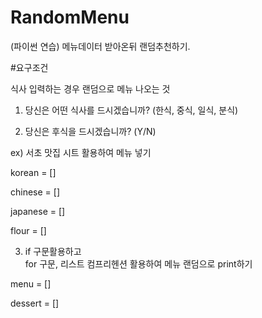 # RandomMenu
(파이썬 연습) 메뉴데이터 받아온뒤 랜덤추천하기.

#요구조건

식사 입력하는 경우 랜덤으로 메뉴 나오는 것

1. 당신은 어떤 식사를 드시겠습니까? (한식, 중식, 일식, 분식)

2. 당신은 후식을 드시겠습니까? (Y/N)

ex) 서초 맛집 시트 활용하여 메뉴 넣기

korean = []

chinese = []

japanese = []

flour = []

3. if 구문활용하고  
for 구문, 리스트 컴프리헨션 활용하여 메뉴 랜덤으로 print하기

menu = []

dessert = []
